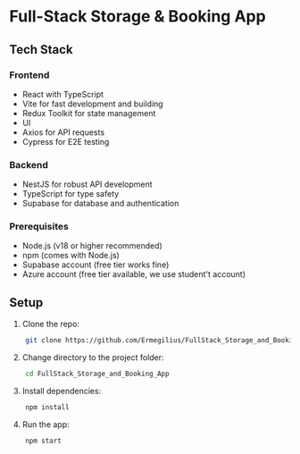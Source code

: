 # Full-Stack Storage & Booking App

## Tech Stack

### Frontend<!--  TODO: complete later-->

-   React with TypeScript
-   Vite for fast development and building
-   Redux Toolkit for state management
-   UI <!-- TODO: define -->
-   Axios for API requests
-   Cypress for E2E testing

### Backend

-   NestJS for robust API development
-   TypeScript for type safety
-   Supabase for database and authentication

### Prerequisites

-   Node.js (v18 or higher recommended)
-   npm (comes with Node.js)
-   Supabase account (free tier works fine)
-   Azure account (free tier available, we use student't account)

## Setup

1. Clone the repo:

```sh
    git clone https://github.com/Ermegilius/FullStack_Storage_and_Booking_App.git
```

2. Change directory to the project folder:

```sh
    cd FullStack_Storage_and_Booking_App
```

3. Install dependencies:

```sh
    npm install
```

4. Run the app:

```sh
    npm start
```
